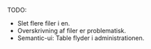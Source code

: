 TODO:

* Slet flere filer i en.
* Overskrivning af filer er problematisk.
* Semantic-ui: Table flyder i administrationen.